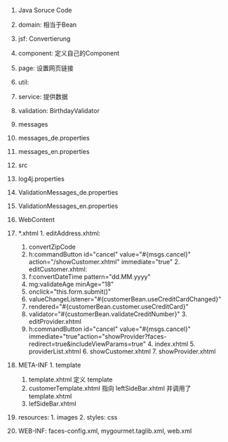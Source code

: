 

1. Java Soruce Code
  1. domain:      相当于Bean
  2. jsf:         Convertierung
  3. component:   定义自己的Component
  4. page:        设置网页链接
  5. util:        
  6. service:     提供数据
  7. validation:  BirthdayValidator

2. messages
  1. messages_de.properties
  2. messages_en.properties

3. src
  1. log4j.properties
  2. ValidationMessages_de.properties
  3. ValidationMessages_en.properties

4. WebContent
  1. *.xhtml
    1. editAddress.xhtml:   
      1. convertZipCode
      2. h:commandButton id="cancel" value="#{msgs.cancel}" action="/showCustomer.xhtml" immediate="true"
    2. editCustomer.xhtml:  
      1. f:convertDateTime pattern="dd.MM.yyyy"
      2. mg:validateAge minAge="18"
      3. onclick="this.form.submit()"
      4. valueChangeListener="#{customerBean.useCreditCardChanged}"
      5. rendered="#{customerBean.customer.useCreditCard}"
      6. validator="#{customerBean.validateCreditNumber}"
    3. editProvider.xhtml
      1. h:commandButton id="cancel" value="#{msgs.cancel}" immediate="true"action="showProvider?faces-redirect=true&amp;includeViewParams=true"
    4. index.xhtml
    5. providerList.xhtml
    6. showCustomer.xhtml
    7. showProvider.xhtml
  2. META-INF
    1. template
      1. template.xhtml 定义 template
      2. customerTemplate.xhtml 指向 leftSideBar.xhtml 并调用了 template.xhtml
      3. lefSideBar.xhtml
  3. resources:
    1. images
    2. styles: css
  4. WEB-INF: faces-config.xml, mygourmet.taglib.xml, web.xml
